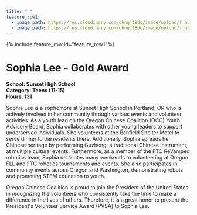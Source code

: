 ```yaml
---
title: " "
feature_row1:
  - image_path: https://res.cloudinary.com/dhngj18do/image/upload/f_auto,q_auto/v1/images/pvsa/2024_Sophia_Lee
  - image_path: https://res.cloudinary.com/dhngj18do/image/upload/f_auto,q_auto/v1/images/activities/year_2024
---
```


{% include feature_row id="feature_row1"%}

# Sophia Lee - Gold Award

**School: Sunset High School**  
**Category: Teens (11-15)**  
**Hours: 131**  

Sophia Lee is a sophomore at Sunset High School in Portland, OR who is actively involved in her community through various events and volunteer activities. As a youth lead on the Oregon Chinese Coalition (OCC) Youth Advisory Board, Sophia collaborates with other young leaders to support underserved individuals. She volunteers at the Banfield Shelter Motel to serve dinner to the residents there. Additionally, Sophia spreads her Chinese heritage by performing Guzheng, a traditional Chinese instrument, at multiple cultural events. Furthermore, as a member of the FTC ReVamped robotics team, Sophia dedicates many weekends to volunteering at Oregon FLL and FTC robotics tournaments and events. She also participates in community events across Oregon and Washington, demonstrating robots and promoting STEM education to youth.

Oregon Chinese Coalition is proud to join the President of the United States in recognizing the volunteers who consistently take the time to make a difference in the lives of others. Therefore, it is a great honor to present the President's Volunteer Service Award (PVSA) to Sophia Lee.
